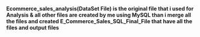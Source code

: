 **Ecommerce_sales_analysis(DataSet File) is the original file that i used for Analysis & all other files are created by me using MySQL than i merge all the files and created E_Commerce_Sales_SQL_Final_File that have all the files and output files**
